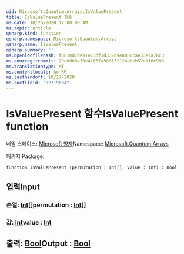 ```yaml
---
uid: Microsoft.Quantum.Arrays.IsValuePresent
title: IsValuePresent 함수
ms.date: 10/26/2020 12:00:00 AM
ms.topic: article
qsharp.kind: function
qsharp.namespace: Microsoft.Quantum.Arrays
qsharp.name: IsValuePresent
qsharp.summary: ''
ms.openlocfilehash: f8810d7de91e13df1d33269e8880cae33e7a78c3
ms.sourcegitcommit: 29e0d88a30e4166fa580132124b0eb57e1f0e986
ms.translationtype: MT
ms.contentlocale: ko-KR
ms.lasthandoff: 10/27/2020
ms.locfileid: "92719084"
---
```

# <a name="isvaluepresent-function"></a><span data-ttu-id="386c8-102">IsValuePresent 함수</span><span class="sxs-lookup"><span data-stu-id="386c8-102">IsValuePresent function</span></span>

<span data-ttu-id="386c8-103">네임 스페이스: [Microsoft 양자](xref:Microsoft.Quantum.Arrays)</span><span class="sxs-lookup"><span data-stu-id="386c8-103">Namespace: [Microsoft.Quantum.Arrays](xref:Microsoft.Quantum.Arrays)</span></span>

<span data-ttu-id="386c8-104">패키지 [](https://nuget.org/packages/)</span><span class="sxs-lookup"><span data-stu-id="386c8-104">Package: [](https://nuget.org/packages/)</span></span>




```qsharp
function IsValuePresent (permutation : Int[], value : Int) : Bool
```


## <a name="input"></a><span data-ttu-id="386c8-105">입력</span><span class="sxs-lookup"><span data-stu-id="386c8-105">Input</span></span>

### <a name="permutation--int"></a><span data-ttu-id="386c8-106">순열: [Int](xref:microsoft.quantum.lang-ref.int)[]</span><span class="sxs-lookup"><span data-stu-id="386c8-106">permutation : [Int](xref:microsoft.quantum.lang-ref.int)[]</span></span>




### <a name="value--int"></a><span data-ttu-id="386c8-107">값: [Int](xref:microsoft.quantum.lang-ref.int)</span><span class="sxs-lookup"><span data-stu-id="386c8-107">value : [Int](xref:microsoft.quantum.lang-ref.int)</span></span>





## <a name="output--bool"></a><span data-ttu-id="386c8-108">출력: [Bool](xref:microsoft.quantum.lang-ref.bool)</span><span class="sxs-lookup"><span data-stu-id="386c8-108">Output : [Bool](xref:microsoft.quantum.lang-ref.bool)</span></span>

